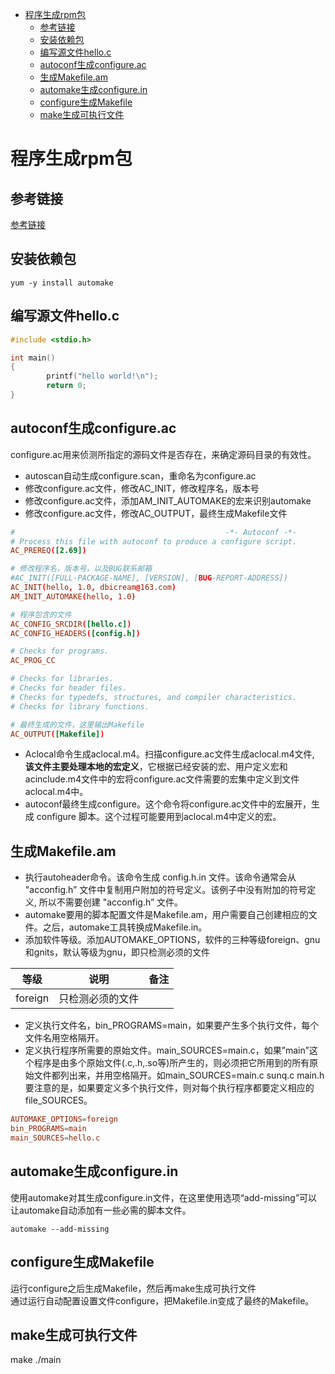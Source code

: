 <!-- TOC -->

- [程序生成rpm包](#程序生成rpm包)
    - [参考链接](#参考链接)
    - [安装依赖包](#安装依赖包)
    - [编写源文件hello.c](#编写源文件helloc)
    - [autoconf生成configure.ac](#autoconf生成configureac)
    - [生成Makefile.am](#生成makefileam)
    - [automake生成configure.in](#automake生成configurein)
    - [configure生成Makefile](#configure生成makefile)
    - [make生成可执行文件](#make生成可执行文件)

<!-- /TOC -->

# 程序生成rpm包

## 参考链接

[参考链接](https://blog.csdn.net/initphp/article/details/43705765)  

## 安装依赖包

```shell
yum -y install automake
```

## 编写源文件hello.c

```c
#include <stdio.h>

int main()
{
        printf("hello world!\n");
        return 0;
}
```

## autoconf生成configure.ac

configure.ac用来侦测所指定的源码文件是否存在，来确定源码目录的有效性。  

- autoscan自动生成configure.scan，重命名为configure.ac
- 修改configure.ac文件，修改AC_INIT，修改程序名，版本号
- 修改configure.ac文件，添加AM_INIT_AUTOMAKE的宏来识别automake
- 修改configure.ac文件，修改AC_OUTPUT，最终生成Makefile文件

```conf
#                                               -*- Autoconf -*-
# Process this file with autoconf to produce a configure script.
AC_PREREQ([2.69])

# 修改程序名，版本号，以及BUG联系邮箱
#AC_INIT([FULL-PACKAGE-NAME], [VERSION], [BUG-REPORT-ADDRESS])
AC_INIT(hello, 1.0, dbicream@163.com)
AM_INIT_AUTOMAKE(hello, 1.0)

# 程序包含的文件
AC_CONFIG_SRCDIR([hello.c])
AC_CONFIG_HEADERS([config.h])

# Checks for programs.
AC_PROG_CC

# Checks for libraries.
# Checks for header files.
# Checks for typedefs, structures, and compiler characteristics.
# Checks for library functions.

# 最终生成的文件，这里输出Makefile
AC_OUTPUT([Makefile])
```

- Aclocal命令生成aclocal.m4。扫描configure.ac文件生成aclocal.m4文件, **该文件主要处理本地的宏定义**，它根据已经安装的宏、用户定义宏和acinclude.m4文件中的宏将configure.ac文件需要的宏集中定义到文件aclocal.m4中。
- autoconf最终生成configure。这个命令将configure.ac文件中的宏展开，生成 configure 脚本。这个过程可能要用到aclocal.m4中定义的宏。

## 生成Makefile.am

- 执行autoheader命令。该命令生成 config.h.in 文件。该命令通常会从 "acconfig.h” 文件中复制用户附加的符号定义。该例子中没有附加的符号定义, 所以不需要创建 "acconfig.h” 文件。
- automake要用的脚本配置文件是Makefile.am，用户需要自己创建相应的文件。之后，automake工具转换成Makefile.in。
- 添加软件等级。添加AUTOMAKE_OPTIONS，软件的三种等级foreign、gnu和gnits，默认等级为gnu，即只检测必须的文件

|  等级   |       说明       | 备注 |
| ------- | ---------------- | ---- |
| foreign | 只检测必须的文件 |      |

- 定义执行文件名，bin_PROGRAMS=main，如果要产生多个执行文件，每个文件名用空格隔开。
- 定义执行程序所需要的原始文件。main_SOURCES=main.c，如果”main”这个程序是由多个原始文件(.c,.h,.so等)所产生的，则必须把它所用到的所有原始文件都列出来，并用空格隔开。如main_SOURCES=main.c sunq.c main.h   要注意的是，如果要定义多个执行文件，则对每个执行程序都要定义相应的file_SOURCES。

```conf
AUTOMAKE_OPTIONS=foreign
bin_PROGRAMS=main
main_SOURCES=hello.c
```

## automake生成configure.in

使用automake对其生成configure.in文件，在这里使用选项“add-missing”可以让automake自动添加有一些必需的脚本文件。

```shell
automake --add-missing
```

## configure生成Makefile

运行configure之后生成Makefile，然后再make生成可执行文件  
通过运行自动配置设置文件configure，把Makefile.in变成了最终的Makefile。  

## make生成可执行文件

make
./main
